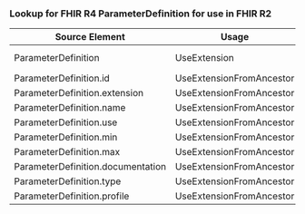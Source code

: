 ### Lookup for FHIR R4 ParameterDefinition for use in FHIR R2

| Source Element | Usage | Target |
| -------------- | ----- | ------ |
| ParameterDefinition | UseExtension | http://hl7.org/fhir/4.0/StructureDefinition/extension-ParameterDefinition |
| ParameterDefinition.id | UseExtensionFromAncestor | - |
| ParameterDefinition.extension | UseExtensionFromAncestor | - |
| ParameterDefinition.name | UseExtensionFromAncestor | - |
| ParameterDefinition.use | UseExtensionFromAncestor | - |
| ParameterDefinition.min | UseExtensionFromAncestor | - |
| ParameterDefinition.max | UseExtensionFromAncestor | - |
| ParameterDefinition.documentation | UseExtensionFromAncestor | - |
| ParameterDefinition.type | UseExtensionFromAncestor | - |
| ParameterDefinition.profile | UseExtensionFromAncestor | - |
